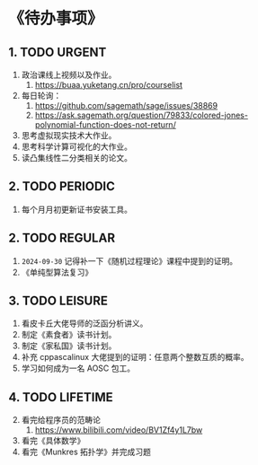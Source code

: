 # 《待办事项》



## 1. TODO URGENT

1. 政治课线上视频以及作业。
   1. https://buaa.yuketang.cn/pro/courselist
2. 每日轮询：
   1. https://github.com/sagemath/sage/issues/38869
   2. https://ask.sagemath.org/question/79833/colored-jones-polynomial-function-does-not-return/
3. 思考虚拟现实技术大作业。
4. 思考科学计算可视化的大作业。
5. 读凸集线性二分类相关的论文。



## 2. TODO PERIODIC

1. 每个月月初更新证书安装工具。



## 2. TODO REGULAR

1. `2024-09-30` 记得补一下《随机过程理论》课程中提到的证明。
2. 《单纯型算法复习》



## 3. TODO LEISURE

1. 看皮卡丘大佬导师的泛函分析讲义。
2. 制定《素食者》读书计划。
3. 制定《家私国》读书计划。
4. 补充 cppascalinux 大佬提到的证明：任意两个整数互质的概率。
5. 学习如何成为一名 AOSC 包工。



## 4. TODO LIFETIME

2. 看完给程序员的范畴论
   1. https://www.bilibili.com/video/BV1Zf4y1L7bw
3. 看完《具体数学》
4. 看完《Munkres 拓扑学》并完成习题

